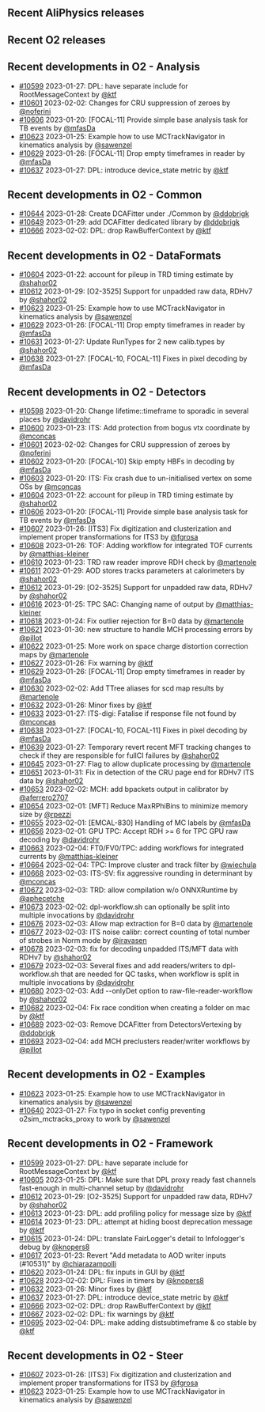 ## Recent AliPhysics releases
## Recent O2 releases
## Recent developments in O2 - Analysis
- [\#10599](https://github.com/AliceO2Group/AliceO2/pull/10599) 2023-01-27: DPL: have separate include for RootMessageContext by [@ktf](https://github.com/ktf)
- [\#10601](https://github.com/AliceO2Group/AliceO2/pull/10601) 2023-02-02: Changes for CRU suppression of zeroes by [@noferini](https://github.com/noferini)
- [\#10606](https://github.com/AliceO2Group/AliceO2/pull/10606) 2023-01-20: [FOCAL-11] Provide simple base analysis task for TB events by [@mfasDa](https://github.com/mfasDa)
- [\#10623](https://github.com/AliceO2Group/AliceO2/pull/10623) 2023-01-25: Example how to use MCTrackNavigator in kinematics analysis by [@sawenzel](https://github.com/sawenzel)
- [\#10629](https://github.com/AliceO2Group/AliceO2/pull/10629) 2023-01-26: [FOCAL-11] Drop empty timeframes in reader by [@mfasDa](https://github.com/mfasDa)
- [\#10637](https://github.com/AliceO2Group/AliceO2/pull/10637) 2023-01-27: DPL: introduce device_state metric by [@ktf](https://github.com/ktf)
## Recent developments in O2 - Common
- [\#10644](https://github.com/AliceO2Group/AliceO2/pull/10644) 2023-01-28: Create DCAFitter under ./Common by [@ddobrigk](https://github.com/ddobrigk)
- [\#10649](https://github.com/AliceO2Group/AliceO2/pull/10649) 2023-01-29: add DCAFitter dedicated library by [@ddobrigk](https://github.com/ddobrigk)
- [\#10666](https://github.com/AliceO2Group/AliceO2/pull/10666) 2023-02-02: DPL: drop RawBufferContext by [@ktf](https://github.com/ktf)
## Recent developments in O2 - DataFormats
- [\#10604](https://github.com/AliceO2Group/AliceO2/pull/10604) 2023-01-22: account for pileup in TRD timing estimate by [@shahor02](https://github.com/shahor02)
- [\#10612](https://github.com/AliceO2Group/AliceO2/pull/10612) 2023-01-29: [O2-3525] Support for unpadded raw data, RDHv7 by [@shahor02](https://github.com/shahor02)
- [\#10623](https://github.com/AliceO2Group/AliceO2/pull/10623) 2023-01-25: Example how to use MCTrackNavigator in kinematics analysis by [@sawenzel](https://github.com/sawenzel)
- [\#10629](https://github.com/AliceO2Group/AliceO2/pull/10629) 2023-01-26: [FOCAL-11] Drop empty timeframes in reader by [@mfasDa](https://github.com/mfasDa)
- [\#10631](https://github.com/AliceO2Group/AliceO2/pull/10631) 2023-01-27: Update RunTypes for 2 new calib.types by [@shahor02](https://github.com/shahor02)
- [\#10638](https://github.com/AliceO2Group/AliceO2/pull/10638) 2023-01-27: [FOCAL-10, FOCAL-11] Fixes in pixel decoding by [@mfasDa](https://github.com/mfasDa)
## Recent developments in O2 - Detectors
- [\#10598](https://github.com/AliceO2Group/AliceO2/pull/10598) 2023-01-20: Change lifetime::timeframe to sporadic in several places by [@davidrohr](https://github.com/davidrohr)
- [\#10600](https://github.com/AliceO2Group/AliceO2/pull/10600) 2023-01-23: ITS: Add protection from bogus vtx coordinate by [@mconcas](https://github.com/mconcas)
- [\#10601](https://github.com/AliceO2Group/AliceO2/pull/10601) 2023-02-02: Changes for CRU suppression of zeroes by [@noferini](https://github.com/noferini)
- [\#10602](https://github.com/AliceO2Group/AliceO2/pull/10602) 2023-01-20: [FOCAL-10] Skip empty HBFs in decoding by [@mfasDa](https://github.com/mfasDa)
- [\#10603](https://github.com/AliceO2Group/AliceO2/pull/10603) 2023-01-20: ITS: Fix crash due to un-initialised vertex on some OSs by [@mconcas](https://github.com/mconcas)
- [\#10604](https://github.com/AliceO2Group/AliceO2/pull/10604) 2023-01-22: account for pileup in TRD timing estimate by [@shahor02](https://github.com/shahor02)
- [\#10606](https://github.com/AliceO2Group/AliceO2/pull/10606) 2023-01-20: [FOCAL-11] Provide simple base analysis task for TB events by [@mfasDa](https://github.com/mfasDa)
- [\#10607](https://github.com/AliceO2Group/AliceO2/pull/10607) 2023-01-26: [ITS3] Fix digitization and clusterization and implement proper transformations for ITS3 by [@fgrosa](https://github.com/fgrosa)
- [\#10608](https://github.com/AliceO2Group/AliceO2/pull/10608) 2023-01-26: TOF: Adding workflow for integrated TOF currents by [@matthias-kleiner](https://github.com/matthias-kleiner)
- [\#10610](https://github.com/AliceO2Group/AliceO2/pull/10610) 2023-01-23: TRD raw reader improve RDH check by [@martenole](https://github.com/martenole)
- [\#10611](https://github.com/AliceO2Group/AliceO2/pull/10611) 2023-01-29: AOD stores tracks parameters at calorimeters by [@shahor02](https://github.com/shahor02)
- [\#10612](https://github.com/AliceO2Group/AliceO2/pull/10612) 2023-01-29: [O2-3525] Support for unpadded raw data, RDHv7 by [@shahor02](https://github.com/shahor02)
- [\#10616](https://github.com/AliceO2Group/AliceO2/pull/10616) 2023-01-25: TPC SAC: Changing name of output by [@matthias-kleiner](https://github.com/matthias-kleiner)
- [\#10618](https://github.com/AliceO2Group/AliceO2/pull/10618) 2023-01-24: Fix outlier rejection for B=0 data by [@martenole](https://github.com/martenole)
- [\#10621](https://github.com/AliceO2Group/AliceO2/pull/10621) 2023-01-30: new structure to handle MCH processing errors by [@pillot](https://github.com/pillot)
- [\#10622](https://github.com/AliceO2Group/AliceO2/pull/10622) 2023-01-25: More work on space charge distortion correction maps by [@martenole](https://github.com/martenole)
- [\#10627](https://github.com/AliceO2Group/AliceO2/pull/10627) 2023-01-26: Fix warning by [@ktf](https://github.com/ktf)
- [\#10629](https://github.com/AliceO2Group/AliceO2/pull/10629) 2023-01-26: [FOCAL-11] Drop empty timeframes in reader by [@mfasDa](https://github.com/mfasDa)
- [\#10630](https://github.com/AliceO2Group/AliceO2/pull/10630) 2023-02-02: Add TTree aliases for scd map results by [@martenole](https://github.com/martenole)
- [\#10632](https://github.com/AliceO2Group/AliceO2/pull/10632) 2023-01-26: Minor fixes by [@ktf](https://github.com/ktf)
- [\#10633](https://github.com/AliceO2Group/AliceO2/pull/10633) 2023-01-27: ITS-digi: Fatalise if response file not found by [@mconcas](https://github.com/mconcas)
- [\#10638](https://github.com/AliceO2Group/AliceO2/pull/10638) 2023-01-27: [FOCAL-10, FOCAL-11] Fixes in pixel decoding by [@mfasDa](https://github.com/mfasDa)
- [\#10639](https://github.com/AliceO2Group/AliceO2/pull/10639) 2023-01-27: Temporary revert recent MFT tracking changes to check if they are responsible for fullCI failures by [@shahor02](https://github.com/shahor02)
- [\#10645](https://github.com/AliceO2Group/AliceO2/pull/10645) 2023-01-27: Flag to allow duplicate processing by [@martenole](https://github.com/martenole)
- [\#10651](https://github.com/AliceO2Group/AliceO2/pull/10651) 2023-01-31: Fix in detection of the CRU page end for RDHv7 ITS data by [@shahor02](https://github.com/shahor02)
- [\#10653](https://github.com/AliceO2Group/AliceO2/pull/10653) 2023-02-02: MCH: add bpackets output in calibrator by [@aferrero2707](https://github.com/aferrero2707)
- [\#10654](https://github.com/AliceO2Group/AliceO2/pull/10654) 2023-02-01:  [MFT] Reduce MaxRPhiBins to minimize memory size  by [@rpezzi](https://github.com/rpezzi)
- [\#10655](https://github.com/AliceO2Group/AliceO2/pull/10655) 2023-02-01: [EMCAL-830] Handling of MC labels by [@mfasDa](https://github.com/mfasDa)
- [\#10656](https://github.com/AliceO2Group/AliceO2/pull/10656) 2023-02-01: GPU TPC: Accept RDH >= 6 for TPC GPU raw decoding by [@davidrohr](https://github.com/davidrohr)
- [\#10663](https://github.com/AliceO2Group/AliceO2/pull/10663) 2023-02-04: FT0/FV0/TPC: adding workflows for integrated currents by [@matthias-kleiner](https://github.com/matthias-kleiner)
- [\#10664](https://github.com/AliceO2Group/AliceO2/pull/10664) 2023-02-04: TPC: Improve cluster and track filter by [@wiechula](https://github.com/wiechula)
- [\#10668](https://github.com/AliceO2Group/AliceO2/pull/10668) 2023-02-03: ITS-SV: fix aggressive rounding in determinant by [@mconcas](https://github.com/mconcas)
- [\#10672](https://github.com/AliceO2Group/AliceO2/pull/10672) 2023-02-03: TRD: allow compilation w/o ONNXRuntime by [@aphecetche](https://github.com/aphecetche)
- [\#10673](https://github.com/AliceO2Group/AliceO2/pull/10673) 2023-02-02: dpl-workflow.sh can optionally be split into multiple invocations by [@davidrohr](https://github.com/davidrohr)
- [\#10676](https://github.com/AliceO2Group/AliceO2/pull/10676) 2023-02-03: Allow map extraction for B=0 data by [@martenole](https://github.com/martenole)
- [\#10677](https://github.com/AliceO2Group/AliceO2/pull/10677) 2023-02-03: ITS noise calibr: correct counting of total number of strobes in Norm mode by [@iravasen](https://github.com/iravasen)
- [\#10678](https://github.com/AliceO2Group/AliceO2/pull/10678) 2023-02-03: fix for decoding unpadded ITS/MFT data with RDHv7 by [@shahor02](https://github.com/shahor02)
- [\#10679](https://github.com/AliceO2Group/AliceO2/pull/10679) 2023-02-03: Several fixes and add readers/writers to dpl-workflow.sh that are needed for QC tasks, when workflow is split in multiple invocations by [@davidrohr](https://github.com/davidrohr)
- [\#10680](https://github.com/AliceO2Group/AliceO2/pull/10680) 2023-02-03: Add --onlyDet option to raw-file-reader-workflow by [@shahor02](https://github.com/shahor02)
- [\#10682](https://github.com/AliceO2Group/AliceO2/pull/10682) 2023-02-04: Fix race condition when creating a folder on mac by [@ktf](https://github.com/ktf)
- [\#10689](https://github.com/AliceO2Group/AliceO2/pull/10689) 2023-02-03: Remove DCAFitter from DetectorsVertexing by [@ddobrigk](https://github.com/ddobrigk)
- [\#10693](https://github.com/AliceO2Group/AliceO2/pull/10693) 2023-02-04: add MCH preclusters reader/writer workflows by [@pillot](https://github.com/pillot)
## Recent developments in O2 - Examples
- [\#10623](https://github.com/AliceO2Group/AliceO2/pull/10623) 2023-01-25: Example how to use MCTrackNavigator in kinematics analysis by [@sawenzel](https://github.com/sawenzel)
- [\#10640](https://github.com/AliceO2Group/AliceO2/pull/10640) 2023-01-27: Fix typo in socket config preventing o2sim_mctracks_proxy to work by [@sawenzel](https://github.com/sawenzel)
## Recent developments in O2 - Framework
- [\#10599](https://github.com/AliceO2Group/AliceO2/pull/10599) 2023-01-27: DPL: have separate include for RootMessageContext by [@ktf](https://github.com/ktf)
- [\#10605](https://github.com/AliceO2Group/AliceO2/pull/10605) 2023-01-25: DPL: Make sure that DPL proxy ready fast channels fast-enough in multi-channel setup by [@davidrohr](https://github.com/davidrohr)
- [\#10612](https://github.com/AliceO2Group/AliceO2/pull/10612) 2023-01-29: [O2-3525] Support for unpadded raw data, RDHv7 by [@shahor02](https://github.com/shahor02)
- [\#10613](https://github.com/AliceO2Group/AliceO2/pull/10613) 2023-01-23: DPL: add profiling policy for message size by [@ktf](https://github.com/ktf)
- [\#10614](https://github.com/AliceO2Group/AliceO2/pull/10614) 2023-01-23: DPL: attempt at hiding boost deprecation message by [@ktf](https://github.com/ktf)
- [\#10615](https://github.com/AliceO2Group/AliceO2/pull/10615) 2023-01-24: DPL: translate FairLogger's detail to Infologger's debug by [@knopers8](https://github.com/knopers8)
- [\#10617](https://github.com/AliceO2Group/AliceO2/pull/10617) 2023-01-23: Revert "Add metadata to AOD writer inputs (#10531)" by [@chiarazampolli](https://github.com/chiarazampolli)
- [\#10620](https://github.com/AliceO2Group/AliceO2/pull/10620) 2023-01-24: DPL: fix inputs in GUI by [@ktf](https://github.com/ktf)
- [\#10628](https://github.com/AliceO2Group/AliceO2/pull/10628) 2023-02-02: DPL: Fixes in timers by [@knopers8](https://github.com/knopers8)
- [\#10632](https://github.com/AliceO2Group/AliceO2/pull/10632) 2023-01-26: Minor fixes by [@ktf](https://github.com/ktf)
- [\#10637](https://github.com/AliceO2Group/AliceO2/pull/10637) 2023-01-27: DPL: introduce device_state metric by [@ktf](https://github.com/ktf)
- [\#10666](https://github.com/AliceO2Group/AliceO2/pull/10666) 2023-02-02: DPL: drop RawBufferContext by [@ktf](https://github.com/ktf)
- [\#10667](https://github.com/AliceO2Group/AliceO2/pull/10667) 2023-02-02: DPL: fix warnings by [@ktf](https://github.com/ktf)
- [\#10695](https://github.com/AliceO2Group/AliceO2/pull/10695) 2023-02-04: DPL: make adding distsubtimeframe & co stable by [@ktf](https://github.com/ktf)
## Recent developments in O2 - Steer
- [\#10607](https://github.com/AliceO2Group/AliceO2/pull/10607) 2023-01-26: [ITS3] Fix digitization and clusterization and implement proper transformations for ITS3 by [@fgrosa](https://github.com/fgrosa)
- [\#10623](https://github.com/AliceO2Group/AliceO2/pull/10623) 2023-01-25: Example how to use MCTrackNavigator in kinematics analysis by [@sawenzel](https://github.com/sawenzel)
